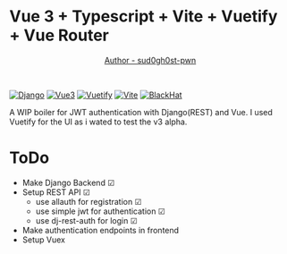 # Vue 3 + Typescript + Vite + Vuetify + Vue Router

<p align="center">
  <a href="sud0gh0st.nft">
    Author - sud0gh0st-pwn
  </a>
</p>

&nbsp;

[![Django](https://img.shields.io/badge/Backend-Django-blue)](https://www.djangoproject.com/)
[![Vue3](https://img.shields.io/badge/Frontend-Vue3-blue)](https://vuejs.org/)
[![Vuetify](https://img.shields.io/badge/CSS-Vuetify3-blue)](https://vuetifyjs.com/en/)
[![Vite](https://img.shields.io/badge/Bundler-Vite-blue)](https://vitejs.dev/)
[![BlackHat](https://img.shields.io/badge/JWT-True-Black)](#JWT)

A WIP boiler for JWT authentication with Django(REST) and Vue. I used Vuetify for the UI as i wated to test the v3 alpha.

# ToDo

- Make Django Backend &#x2611;
- Setup REST API &#x2611;
  - use allauth for registration &#x2611;
  - use simple jwt for authentication &#x2611;
  - use dj-rest-auth for login &#x2611;
- Make authentication endpoints in frontend
- Setup Vuex
